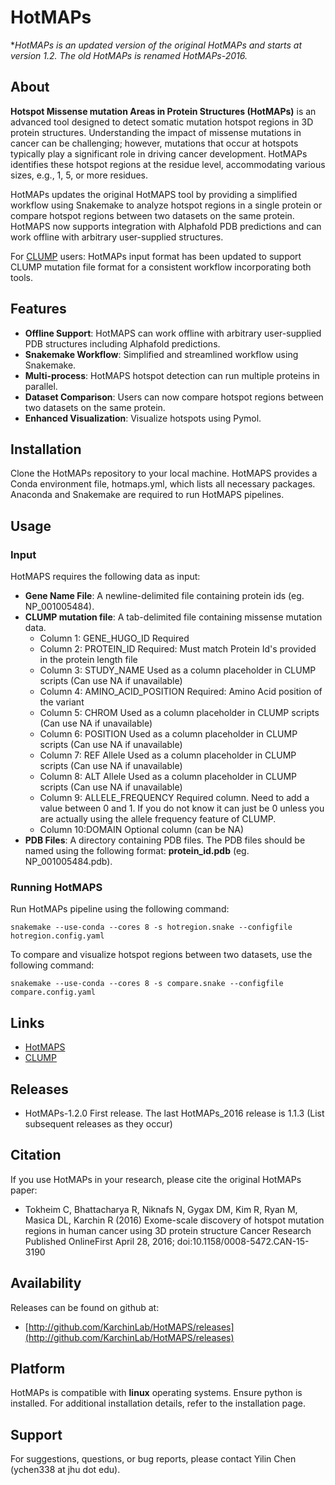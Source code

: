 # HotMAPs

**HotMAPs is an updated version of the original HotMAPs and starts at version 1.2. The old HotMAPs is renamed HotMAPs-2016.* 

## About

**Hotspot Missense mutation Areas in Protein Structures (HotMAPs)** is an advanced tool designed to detect somatic mutation hotspot regions in 3D protein structures. Understanding the impact of missense mutations in cancer can be challenging; however, mutations that occur at hotspots typically play a significant role in driving cancer development. HotMAPs identifies these hotspot regions at the residue level, accommodating various sizes, e.g., 1, 5, or more residues. 

HotMAPs updates the original HotMAPS tool by providing a simplified workflow using Snakemake to analyze hotspot regions in a single protein or compare hotspot regions between two datasets on the same protein. HotMAPS now supports integration with Alphafold PDB predictions and can work offline with arbitrary user-supplied structures. 

For [CLUMP](https://github.com/KarchinLab/CLUMP) users: HotMAPs input format has been updated to support CLUMP mutation file format for a consistent workflow incorporating both tools.

## Features

* **Offline Support**: HotMAPS can work offline with arbitrary user-supplied PDB structures including Alphafold predictions.
* **Snakemake Workflow**: Simplified and streamlined workflow using Snakemake.
* **Multi-process**: HotMAPS hotspot detection can run multiple proteins in parallel.
* **Dataset Comparison**: Users can now compare hotspot regions between two datasets on the same protein.
* **Enhanced Visualization**: Visualize hotspots using Pymol.

## Installation

Clone the HotMAPs repository to your local machine. HotMAPS provides a Conda environment file, hotmaps.yml, which lists all necessary packages. Anaconda and Snakemake are required to run HotMAPS pipelines. 

## Usage
### Input
HotMAPS requires the following data as input:
* **Gene Name File**: A newline-delimited file containing protein ids (eg. NP_001005484).
* **CLUMP mutation file**: A tab-delimited file containing missense mutation data.
  * Column 1: GENE_HUGO_ID 	      Required
  * Column 2: PROTEIN_ID 	       Required: Must match Protein Id's provided in the protein length file
  * Column 3: STUDY_NAME 	       Used as a column placeholder in CLUMP scripts (Can use NA if unavailable)
  * Column 4: AMINO_ACID_POSITION  Required: Amino Acid position of the variant
  * Column 5: CHROM 	       Used as a column placeholder in CLUMP scripts (Can use NA if unavailable)
  * Column 6: POSITION 	       Used as a column placeholder in CLUMP scripts (Can use NA if unavailable)
  * Column 7: REF Allele	       Used as a column placeholder in CLUMP scripts (Can use NA if unavailable)
  * Column 8: ALT Allele	       Used as a column placeholder in CLUMP scripts (Can use NA if unavailable)
  * Column 9: ALLELE_FREQUENCY     Required column. Need to add a value between 0 and 1. If you do not know it can just be 0 unless you are actually using the allele frequency feature of CLUMP.
  * Column 10:DOMAIN	       Optional column (can be NA)
* **PDB Files**: A directory containing PDB files. The PDB files should be named using the following format: **protein_id.pdb** (eg. NP_001005484.pdb). 


### Running HotMAPS
Run HotMAPs pipeline using the following command:

```snakemake --use-conda --cores 8 -s hotregion.snake --configfile hotregion.config.yaml```

To compare and visualize hotspot regions between two datasets, use the following command:

```snakemake --use-conda --cores 8 -s compare.snake --configfile compare.config.yaml```

## Links

* [HotMAPS](https://github.com/KarchinLab/HotMAPS_2016)
* [CLUMP](https://github.com/KarchinLab/CLUMP)


## Releases

* HotMAPs-1.2.0 First release. The last HotMAPs_2016 release is 1.1.3 (List subsequent releases as they occur)

## Citation

If you use HotMAPs in your research, please cite the original HotMAPs paper:

* Tokheim C, Bhattacharya R, Niknafs N, Gygax DM, Kim R, Ryan M, Masica DL, Karchin R (2016) Exome-scale discovery of hotspot mutation regions in human cancer using 3D protein structure Cancer Research Published OnlineFirst April 28, 2016; doi:10.1158/0008-5472.CAN-15-3190
  
## Availability

Releases can be found on github at:

* [http://github.com/KarchinLab/HotMAPS/releases](http://github.com/KarchinLab/HotMAPS/releases)

## Platform

HotMAPs is compatible with **linux** operating systems. Ensure python is installed. For additional installation details, refer to the installation page.

## Support

For suggestions, questions, or bug reports, please contact Yilin Chen (ychen338 at jhu dot edu).
